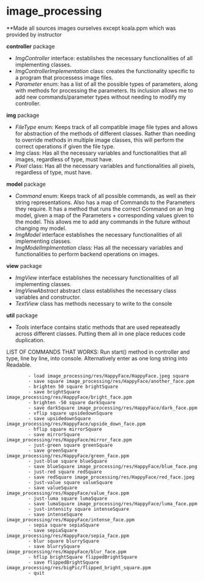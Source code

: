 # image_processing

**Made all sources images ourselves except koala.ppm which was provided by instructor

 **controller** package
- *ImgController* interface: establishes the necessary functionalities of all implementing classes.
- *ImgControllerImplementation* class: creates the functionality specific to a program that processess image files.
- *Parameter* enum: has a list of all the possible types of parameters, along with methods for processing the parameters. Its inclusion allows me to add new commands/parameter types without needing to modify my controller.


 **img** package
- *FileType* enum: Keeps track of all compatible image file types and allows for abstraction of the methods of different classes. Rather than needing to override methods in multiple image classes, this will perform the correct operations if given the file type.
- *Img* class: Has all the necessary variables and functionalities that all images, regardless of type, must have.
- *Pixel* class: Has all the necessary variables and functionalities all pixels, regardless of type, must have.


**model** package
- *Command* enum: Keeps track of all possible commands, as well as their string representations. Also has a map of Commands to the Parameters they require. It has a method that runs the correct Command on an Img model, given a map of the Parameters + corresponding values given to the model. This allows me to add any commands in the future without changing my model.
- *ImgModel* interface establishes the necessary functionalities of all implementing classes.
- *ImgModelImplmentation* class: Has all the necessary variables and functionalities to perform backend operations on images.

 **view** package
- *ImgView* interface establishes the necessary functionalities of all implementing classes.
- *ImgViewAbstract* abstract class establishes the necessary class variables and constructor.
- *TextView* class has methods necessary to write to the console

**util** package
- *Tools* interface contains static methods that are used repeateadly across different classes. Putting them all in one place reduces code duplication.

LIST OF COMMANDS THAT WORKS:
Run start() method in controller and type, line by line, into console. Alternatively enter as one long string into Readable.

            - load image_processing/res/HappyFace/HappyFace.jpeg square 
            - save square image_processing/res/HappyFace/another_face.ppm
            - brighten 50 square brightSquare
            - save brightSquare image_processing/res/HappyFace/bright_face.ppm
            - brighten -50 square darkSquare 
            - save darkSquare image_processing/res/HappyFace/dark_face.ppm
            - vflip square upsidedownSquare 
            - save upsidedownSquare  image_processing/res/HappyFace/upside_down_face.ppm
            - hflip square mirrorSquare 
            - save mirrorSquare image_processing/res/HappyFace/mirror_face.ppm
            - just-green square greenSquare 
            - save greenSquare  image_processing/res/HappyFace/green_face.ppm
            - just-blue square blueSquare 
            - save blueSquare image_processing/res/HappyFace/blue_face.png
            - just-red square redSquare 
            - save redSquare image_processing/res/HappyFace/red_face.jpeg
            - just-value square valueSquare 
            - save valueSquare image_processing/res/HappyFace/value_face.ppm
            - just-luma square lumaSquare 
            - save lumaSquare image_processing/res/HappyFace/luma_face.ppm
            - just-intensity square intenseSquare 
            - save intenseSquare image_processing/res/HappyFace/intense_face.ppm
            - sepia square sepiaSquare 
            - save sepiaSquare image_processing/res/HappyFace/sepia_face.ppm
            - blur square blurrySquare
            - save blurrySquare image_processing/res/HappyFace/blur_face.ppm
            - hflip brightSquare flippedBrightSquare 
            - save flippedBrightSquare image_processing/res/bigPic/flipped_bright_square.ppm
            - quit



